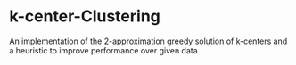 # k-center-Clustering
An implementation of the 2-approximation greedy solution of k-centers and a heuristic to improve performance over given data
